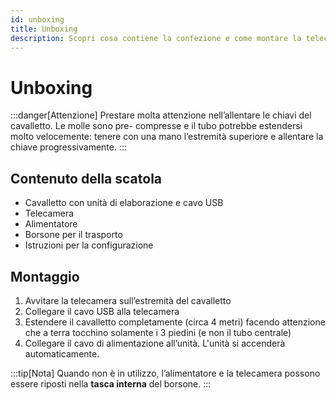 ```yaml
---
id: unboxing
title: Unboxing
description: Scopri cosa contiene la confezione e come montare la telecamera.
---
```


# Unboxing

:::danger[Attenzione]
Prestare molta attenzione nell’allentare le chiavi del cavalletto. Le molle sono pre-
compresse e il tubo potrebbe estendersi molto velocemente: tenere con una mano l’estremità superiore e allentare la chiave progressivamente.
:::

## Contenuto della scatola
 - Cavalletto con unità di elaborazione e cavo USB
 - Telecamera
 - Alimentatore
 - Borsone per il trasporto
 - Istruzioni per la configurazione

## Montaggio

1. Avvitare la telecamera sull’estremità del cavalletto
2. Collegare il cavo USB alla telecamera
3. Estendere il cavalletto completamente (circa 4 metri) facendo attenzione che a terra tocchino solamente i 3 piedini (e non il tubo centrale)
4. Collegare il cavo di alimentazione all’unità. L'unità si accenderà automaticamente.

:::tip[Nota]
Quando non è in utilizzo, l’alimentatore e la telecamera possono essere riposti nella **tasca interna** del borsone. 
:::